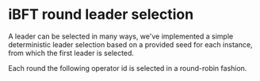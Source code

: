 # iBFT round leader selection

A leader can be selected in many ways, we've implemented a simple deterministic leader selection based on a provided seed for each instance, from which the first leader is selected.

Each round the following operator id is selected in a round-robin fashion.